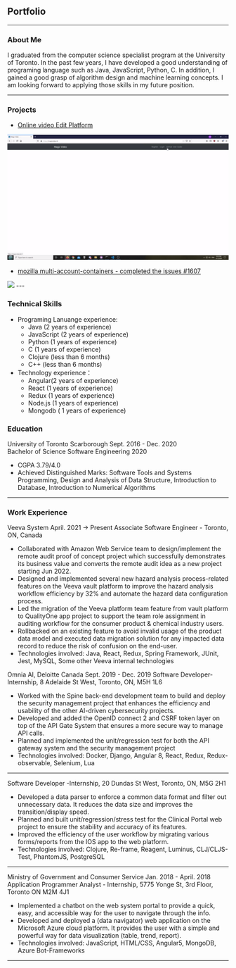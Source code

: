 ## Portfolio

---

### About Me
I graduated from the computer science specialist program at the University of Toronto.
In the past few years, I have developed a good understanding of programing language such as Java, JavaScript, 
Python, C. In addition, I gained a good grasp of algorithm design and machine learning concepts. I am looking forward to applying those skills in my future position. 

---

### Projects

- [Online video Edit Platform](https://github.com/QiiLin/project-team-pepega-)
<img src="images/proj1.gif?raw=true"/>

- [mozilla multi-account-containers - completed the issues #1607 ](https://github.com/CSCD01/multi-account-containers-team05)
<img src="images/proj2.gif?raw=true"/>
---


### Technical Skills
- Programing Lanuange experience: 
  - Java (2 years of experience)
  - JavaScript (2 years of experience)
  - Python (1 years of experience)
  - C (1 years of experience) 
  - Clojure (less than 6 months)
  - C++ (less than 6 months)
- Technology experience：
  - Angular(2 years of experience)
  - React (1 years of experience)
  - Redux (1 years of experience)
  - Node.js (1 years of experience)
  - Mongodb ( 1 years of experience)

### Education 

University of Toronto	Scarborough Sept. 2016 - Dec. 2020 <br>
Bachelor of Science Software Engineering 2020
- CGPA 3.79/4.0 
- Achieved Distinguished Marks: Software Tools and Systems Programming, Design and Analysis of Data Structure, Introduction to Database, Introduction to Numerical Algorithms

---


### Work Experience

Veeva System April. 2021 -> Present 
Associate Software Engineer - Toronto, ON, Canada
- Collaborated with Amazon Web Service team to design/implement the remote audit proof of concept project which successfully demonstrates its business value and converts the remote audit idea as a new project starting Jun 2022.
- Designed and implemented several new hazard analysis process-related features on the Veeva vault platform to improve the hazard analysis workflow efficiency by 32% and automate the hazard data configuration process.
- Led the migration of the Veeva platform team feature from vault platform to QualityOne app project to support the team role assignment in auditing workflow for the consumer product & chemical industry users.
- Rollbacked on an existing feature to avoid invalid usage of the product data model and executed data migration solution for any impacted data record to reduce the risk of confusion on the end-user.
- Technologies involved: Java, React, Redux, Spring Framework, JUnit, Jest, MySQL, Some other Veeva internal technologies

Omnia AI, Deloitte Canada Sept. 2019 - Dec. 2019 
Software Developer-Internship, 8 Adelaide St West, Toronto, ON, M5H 1L6 
- Worked with the Spine back-end development team to build and deploy the security management project that enhances the efficiency and usability of the other AI-driven cybersecurity projects.  
- Developed and added the OpenID connect 2 and CSRF token layer on top of the API Gate System that ensures a more secure way to manage API calls. 
- Planned and implemented the unit/regression test for both the API gateway system and the security management project  
- Technologies involved: Docker, Django, Angular 8, React, Redux, Redux-observable, Selenium, Lua

---

Software Developer	-Internship, 20 Dundas St West, Toronto, ON, M5G 2H1
- Developed a data parser to enforce a common data format and filter out unnecessary data. It reduces the data size and improves the transition/display speed. 
- Planned and built unit/regression/stress test for the Clinical Portal web project to ensure the stability and accuracy of its features. 
- Improved the efficiency of the user workflow by migrating various forms/reports from the IOS app to the web platform. 
- Technologies involved: Clojure, Re-frame, Reagent, Luminus, CLJ/CLJS-Test, PhantomJS, PostgreSQL

---

Ministry of Government and Consumer Service Jan. 2018 - April. 2018
Application Programmer Analyst	- Internship, 5775 Yonge St, 3rd Floor, Toronto ON M2M 4J1
- Implemented a chatbot on the web system portal to provide a quick, easy, and accessible way for the user to navigate through the info. 
- Developed and deployed a (data navigator) web application on the Microsoft Azure cloud platform. It provides the user with a simple and powerful way for data visualization (table, trend, report). 
- Technologies involved: JavaScript, HTML/CSS, Angular5, MongoDB, Azure Bot-Frameworks

---

